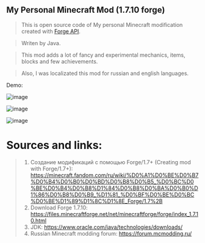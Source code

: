 ## My Personal Minecraft Mod (1.7.10 forge)

> This is open source code of My personal Minecraft modification created with [Forge API](https://files.minecraftforge.net/net/minecraftforge/forge/index_1.7.10.html).

> Writen by Java.

> This mod adds a lot of fancy and experimental mechanics, items, blocks and few achievements.

> Also, I was localizated this mod for russian and english languages.

Demo:

![image](https://user-images.githubusercontent.com/56406918/195412636-162d9024-1b6e-4f51-901f-8559351bc5d4.png)

![image](https://user-images.githubusercontent.com/56406918/195410988-2bfb7bcb-4fcf-4bdb-85fc-3c742cfe5953.png)

![image](https://user-images.githubusercontent.com/56406918/195401632-3c9ed399-c35e-4560-8ea5-f1b96265a4ba.png)

# Sources and links:

> 1. Создание модификаций с помощью Forge/1.7+ (Creating mod with Forge/1.7+): https://minecraft.fandom.com/ru/wiki/%D0%A1%D0%BE%D0%B7%D0%B4%D0%B0%D0%BD%D0%B8%D0%B5_%D0%BC%D0%BE%D0%B4%D0%B8%D1%84%D0%B8%D0%BA%D0%B0%D1%86%D0%B8%D0%B9_%D1%81_%D0%BF%D0%BE%D0%BC%D0%BE%D1%89%D1%8C%D1%8E_Forge/1.7%2B
> 2. Download Forge 1.7.10: https://files.minecraftforge.net/net/minecraftforge/forge/index_1.7.10.html
> 3. JDK: https://www.oracle.com/java/technologies/downloads/
> 4. Russian Minecraft modding forum: https://forum.mcmodding.ru/
